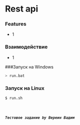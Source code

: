 # Rest api

### Features
- 1
### Взаимодействие
- 1



###Запуск на Windows
```sh
> run.bat
```
### Запуск на Linux
```sh
$ run.sh
```
<br>

##### `Тестовое задание by Вереин Вадим`